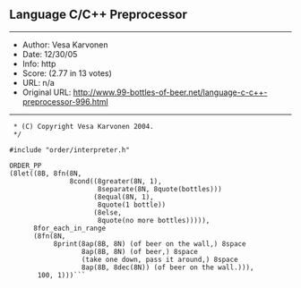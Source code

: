 
## Language C/C++ Preprocessor ##
---
- Author: Vesa Karvonen
- Date: 12/30/05
- Info: http
- Score:  (2.77 in 13 votes)
- URL: n/a
- Original URL: http://www.99-bottles-of-beer.net/language-c-c++-preprocessor-996.html
---

```/*
 * (C) Copyright Vesa Karvonen 2004.
 */

#include "order/interpreter.h"

ORDER_PP
(8let((8B, 8fn(8N,
               8cond((8greater(8N, 1),
                      8separate(8N, 8quote(bottles)))
                     (8equal(8N, 1),
                      8quote(1 bottle))
                     (8else,
                      8quote(no more bottles))))),
      8for_each_in_range
      (8fn(8N,
           8print(8ap(8B, 8N) (of beer on the wall,) 8space
                  8ap(8B, 8N) (of beer,) 8space
                  (take one down, pass it around,) 8space
                  8ap(8B, 8dec(8N)) (of beer on the wall.))),
       100, 1)))```